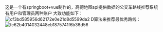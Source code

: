 这是一个有springboot+vue制作的，高德地图api提供数据的公交车路线推荐系统
有用户和管理员两种账户
大致功能如下：
![cf3bd585956d62172e0e21d8d5599da2](https://github.com/user-attachments/assets/ac7f8857-82c7-49e5-8732-edacca6ee6a8)
D算法来推荐最优秀路线：
![fc62b4014032448eb1875741f6b36d56](https://github.com/user-attachments/assets/e52b51f0-4af2-4ce6-8c9a-4ede012c4367)
